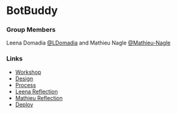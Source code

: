 # BotBuddy
### Group Members
Leena Domadia [@LDomadia](https://github.com/LDomadia) and
Mathieu Nagle [@Mathieu-Nagle](https://github.com/Mathieu-Nagle)
### Links
- [Workshop](/designworkshop/WORKSHOP.md)
- [Design](/designmilestone/DESIGN.md)
- [Process](/processmilestone/PROCESS.md)
- [Leena Reflection](/reflection-leena/README.md)
- [Mathieu Reflection](/reflection-mathieu/README.md)
- [Deploy](/deploymentmilestone/DEPLOY.md)
